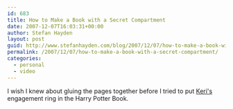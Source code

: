 ```yaml
---
id: 683
title: How to Make a Book with a Secret Compartment
date: 2007-12-07T16:03:31+00:00
author: Stefan Hayden
layout: post
guid: http://www.stefanhayden.com/blog/2007/12/07/how-to-make-a-book-with-a-secret-compartment/
permalink: /2007/12/07/how-to-make-a-book-with-a-secret-compartment/
categories:
  - personal
  - video
---
```

<p>I wish I knew about gluing the pages together before I tried to put <a href="http://www.yalit.com/blog">Keri's</a> engagement ring in the Harry Potter Book.</p>
<object width="425" height="355"><param name="movie" value="http://www.youtube.com/v/l8W58xK5zFg&rel=1"></param><param name="wmode" value="transparent"></param><embed src="http://www.youtube.com/v/l8W58xK5zFg&rel=1" type="application/x-shockwave-flash" wmode="transparent" width="425" height="355"></embed></object>